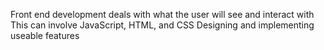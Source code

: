 Front end development deals with what the user will see and interact with
This can involve JavaScript, HTML, and CSS
Designing and implementing useable features
